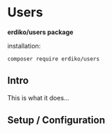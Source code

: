 # Users

**erdiko/users package**

installation:

    composer require erdiko/users

## Intro

This is what it does...

## Setup / Configuration
